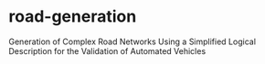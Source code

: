 # road-generation
Generation of Complex Road Networks Using a Simplified Logical Description for the Validation of Automated Vehicles
